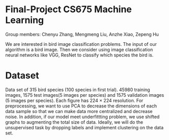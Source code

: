 # Final-Project CS675 Machine Learning 
Group members: Chenyu Zhang, Mengmeng Liu, Anzhe Xiao, Zepeng Hu

We are interested in bird image classification problems. The input of our algorithm is a bird image. Then we consider using image classification neural networks like VGG, ResNet to classify which species the bird is.
# Dataset
Data set of 315 bird species (100 species in first trial). 45980 training images, 1575 test images(5 images per species) and 1575 validation images (5 images per species). Each figure has 224 × 224 resolution. For preprocessing, we want to use PCA to decrease the dimensions of each data sample so that we can make data more centralized and decrease noise. In addition, if our model meet underfittting problem, we use shifted graphs to augmenting the total size of data. Ideally, we will do the unsupervised task by dropping labels and implement clustering on the data set.

